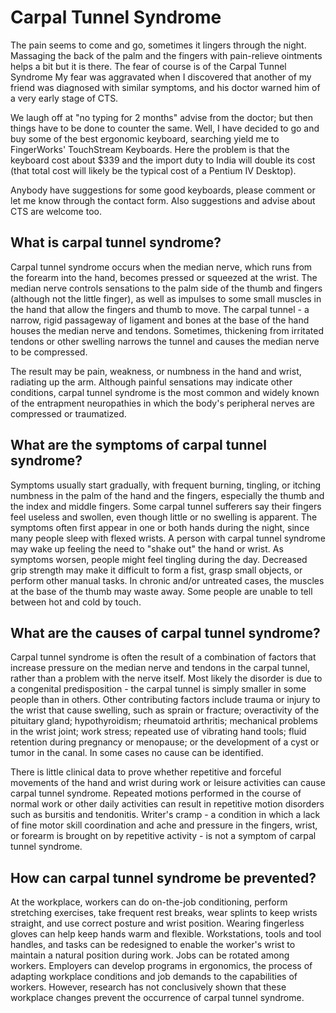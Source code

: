 # Carpal Tunnel Syndrome

The pain seems to come and go, sometimes it lingers through the night. Massaging the back of the palm and the fingers with pain-relieve ointments helps a bit but it is there. The fear of course is of the Carpal Tunnel Syndrome My fear was aggravated when I discovered that another of my friend was diagnosed with similar symptoms, and his doctor warned him of a very early stage of CTS.

We laugh off at "no typing for 2 months" advise from the doctor; but then things have to be done to counter the same. Well, I have decided to go and buy some of the best ergonomic keyboard, searching yield me to FingerWorks' TouchStream Keyboards. Here the problem is that the keyboard cost about $339 and the import duty to India will double its cost (that total cost will likely be the typical cost of a Pentium IV Desktop).

Anybody have suggestions for some good keyboards, please comment or let me know through the contact form. Also suggestions and advise about CTS are welcome too.
 
## What is carpal tunnel syndrome?

Carpal tunnel syndrome occurs when the median nerve, which runs from the forearm into the hand, becomes pressed or squeezed at the wrist. The median nerve controls sensations to the palm side of the thumb and fingers (although not the little finger), as well as impulses to some small muscles in the hand that allow the fingers and thumb to move. The carpal tunnel - a narrow, rigid passageway of ligament and bones at the base of the hand houses the median nerve and tendons. Sometimes, thickening from irritated tendons or other swelling narrows the tunnel and causes the median nerve to be compressed.

The result may be pain, weakness, or numbness in the hand and wrist, radiating up the arm. Although painful sensations may indicate other conditions, carpal tunnel syndrome is the most common and widely known of the entrapment neuropathies in which the body's peripheral nerves are compressed or traumatized.

## What are the symptoms of carpal tunnel syndrome?

Symptoms usually start gradually, with frequent burning, tingling, or itching numbness in the palm of the hand and the fingers, especially the thumb and the index and middle fingers. Some carpal tunnel sufferers say their fingers feel useless and swollen, even though little or no swelling is apparent. The symptoms often first appear in one or both hands during the night, since many people sleep with flexed wrists. A person with carpal tunnel syndrome may wake up feeling the need to "shake out" the hand or wrist. As symptoms worsen, people might feel tingling during the day. Decreased grip strength may make it difficult to form a fist, grasp small objects, or perform other manual tasks. In chronic and/or untreated cases, the muscles at the base of the thumb may waste away. Some people are unable to tell between hot and cold by touch.

## What are the causes of carpal tunnel syndrome?

Carpal tunnel syndrome is often the result of a combination of factors that increase pressure on the median nerve and tendons in the carpal tunnel, rather than a problem with the nerve itself. Most likely the disorder is due to a congenital predisposition - the carpal tunnel is simply smaller in some people than in others. Other contributing factors include trauma or injury to the wrist that cause swelling, such as sprain or fracture; overactivity of the pituitary gland; hypothyroidism; rheumatoid arthritis; mechanical problems in the wrist joint; work stress; repeated use of vibrating hand tools; fluid retention during pregnancy or menopause; or the development of a cyst or tumor in the canal. In some cases no cause can be identified.

There is little clinical data to prove whether repetitive and forceful movements of the hand and wrist during work or leisure activities can cause carpal tunnel syndrome. Repeated motions performed in the course of normal work or other daily activities can result in repetitive motion disorders such as bursitis and tendonitis. Writer's cramp - a condition in which a lack of fine motor skill coordination and ache and pressure in the fingers, wrist, or forearm is brought on by repetitive activity - is not a symptom of carpal tunnel syndrome.

## How can carpal tunnel syndrome be prevented?

At the workplace, workers can do on-the-job conditioning, perform stretching exercises, take frequent rest breaks, wear splints to keep wrists straight, and use correct posture and wrist position. Wearing fingerless gloves can help keep hands warm and flexible. Workstations, tools and tool handles, and tasks can be redesigned to enable the worker's wrist to maintain a natural position during work. Jobs can be rotated among workers. Employers can develop programs in ergonomics, the process of adapting workplace conditions and job demands to the capabilities of workers. However, research has not conclusively shown that these workplace changes prevent the occurrence of carpal tunnel syndrome.
